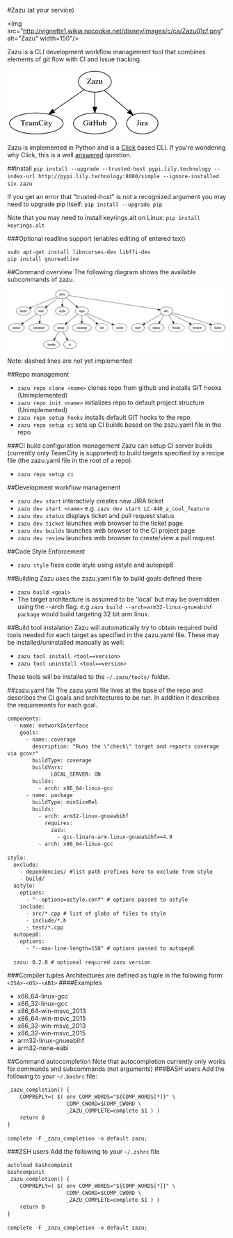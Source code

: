 #Zazu (at your service) 

<img src="http://vignette1.wikia.nocookie.net/disney/images/c/ca/Zazu01cf.png" alt="Zazu" width=150"/>

Zazu is a CLI development workflow management tool that combines elements of git flow with CI and issue tracking.

<!---
digraph G {
  "Zazu" -> "TeamCity"
  "Zazu" -> "GitHub"
  "Zazu" -> "Jira"
}
-->
![alt text](doc/services.png)

Zazu is implemented in Python and is a [Click](http://click.pocoo.org/5/) based CLI. If you're wondering why Click, this is a well [answered](http://click.pocoo.org/5/why/) question.

##Install
`pip install --upgrade --trusted-host pypi.lily.technology --index-url http://pypi.lily.technology:8080/simple --ignore-installed six zazu`

If you get an error that "trusted-host" is not a recognized argument you may need to upgrade pip itself: `pip install --upgrade pip`

Note that you may need to install keyrings.alt on Linux: `pip install keyrings.alt`

###Optional readline support (enables editing of entered text)

    sudo apt-get install libncurses-dev libffi-dev
    pip install gnureadline

##Command overview
The following diagram shows the available subcommands of zazu.

<!---
digraph G {
  "zazu" -> "build"
  "zazu" -> "tool"
  "tool" -> "install"
  "tool" -> "uninstall"
  "zazu" -> "style"
  "zazu" -> "repo"
  "repo" -> "setup"
  "setup" -> "hooks"  
  "setup" -> "ci"
  "repo" -> "cleanup"
  "repo" -> "repo_init"
  repo_init [label=init, style=dashed]
  "repo" -> "repo_clone"
  repo_clone [label=clone, style=dashed]
  "zazu" -> "dev"
  "dev" -> "start"
  "dev" -> "status"
  dev_builds [label=builds, style=dashed]
  "dev" -> "dev_builds"
  "dev" -> "review"
  "dev" -> "ticket"
}
-->
![alt text](doc/cmds.png)

Note: dashed lines are not yet implemented

##Repo management 
- `zazu repo clone <name>` clones repo from github and installs GIT hooks (Unimplemented)
- `zazu repo init <name>` initializes repo to default project structure (Unimplemented)
- `zazu repo setup hooks` installs default GIT hooks to the repo
- `zazu repo setup ci` sets up CI builds based on the zazu.yaml file in the repo

###CI build configuration management
Zazu can setup CI server builds (currently only TeamCity is supported) to build targets specified by a recipe file (the zazu.yaml file in the root of a repo).

- `zazu repo setup ci`

##Development workflow management
- `zazu dev start` interactivly creates new JIRA ticket
- `zazu dev start <name>` e.g. `zazu dev start LC-440_a_cool_feature`
- `zazu dev status` displays ticket and pull request status
- `zazu dev ticket` launches web browser to the ticket page
- `zazu dev builds` launches web browser to the CI project page
- `zazu dev review` launches web browser to create/view a pull request

##Code Style Enforcement
- `zazu style` fixes code style using astyle and autopep8

##Building
Zazu uses the zazu.yaml file to build goals defined there

- `zazu build <goal>`
- The target architecture is assumed to be 'local' but may be overridden using the --arch flag. e.g `zazu build --arch=arm32-linux-gnueabihf package` would build targeting 32 bit arm linux.

##Build tool instalation
Zazu will automatically try to obtain required build tools needed for each target as specified in the zazu.yaml file. These may be installed/uninstalled manually as well:

- `zazu tool install <tool==version>`
- `zazu tool uninstall <tool==version>`

These tools will be installed to the `~/.zazu/tools/` folder.


##zazu.yaml file
The zazu.yaml file lives at the base of the repo and describes the CI goals and architectures to be run. In addition it describes the requirements for each goal.
	

	components:
	  - name: networkInterface
	    goals:
	      - name: coverage
	        description: "Runs the \"check\" target and reports coverage via gcovr"
	        buildType: coverage
	        buildVars:
	              LOCAL_SERVER: ON
	        builds:
	          - arch: x86_64-linux-gcc
	      - name: package
	        buildType: minSizeRel          
	        builds:
	          - arch: arm32-linux-gnueabihf
	            requires:
	              zazu:
	                - gcc-linaro-arm-linux-gnueabihf==4.9
	          - arch: x86_64-linux-gcc

	style:
	  exclude:
	    - dependencies/ #list path prefixes here to exclude from style
	    - build/
	  astyle:
	    options:
	      - "--options=astyle.conf" # options passed to astyle
	    include:
	      - src/*.cpp # list of globs of files to style
	      - include/*.h
	      - test/*.cpp
	  autopep8:
	    options:
	      - "--max-line-length=150" # options passed to autopep8

	  zazu: 0.2.0 # optional required zazu version

###Compiler tuples
Architectures are defined as tuple in the folowing form:
`<ISA>-<OS>-<ABI>`
####Examples
- x86\_64-linux-gcc
- x86\_32-linux-gcc
- x86\_64-win-msvc_2013
- x86\_64-win-msvc_2015
- x86\_32-win-msvc_2013
- x86\_32-win-msvc_2015
- arm32-linux-gnueabihf
- arm32-none-eabi

##Command autocompletion
Note that autocompletion currently only works for commands and subcommands (not arguments)
###BASH users
Add the following to your `~/.bashrc` file:

	_zazu_completion() {
	    COMPREPLY=( $( env COMP_WORDS="${COMP_WORDS[*]}" \
	                   COMP_CWORD=$COMP_CWORD \
	                   _ZAZU_COMPLETE=complete $1 ) )
	    return 0
	}
	
	complete -F _zazu_completion -o default zazu;
	
###ZSH users
Add the following to your `~/.zshrc` file
	
	autoload bashcompinit
	bashcompinit	
	_zazu_completion() {
	    COMPREPLY=( $( env COMP_WORDS="${COMP_WORDS[*]}" \
	                   COMP_CWORD=$COMP_CWORD \
	                   _ZAZU_COMPLETE=complete $1 ) )
	    return 0
	}
	
	complete -F _zazu_completion -o default zazu;
